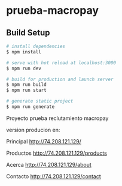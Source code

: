 # prueba-macropay

## Build Setup

```bash
# install dependencies
$ npm install

# serve with hot reload at localhost:3000
$ npm run dev

# build for production and launch server
$ npm run build
$ npm run start

# generate static project
$ npm run generate
```

Proyecto prueba reclutamiento macropay

version producion en:

Principal
http://74.208.121.129/

Productos
http://74.208.121.129/products

Acerca
http://74.208.121.129/about

Contacto
http://74.208.121.129/contact

